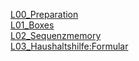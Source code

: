 [L00_Preparation](L00_Preparation)  
[L01_Boxes](L01_Boxes)  
[L02_Sequenzmemory](L02_Sequenzmemory)  
[L03_Haushaltshilfe:Formular](https://github.com/JirkaDellOro/EIA2-Inverted/wiki/L03_Haushaltshilfe:Formular)  

<!--
[L03_CharacterEditor](https://github.com/JirkaDellOro/EIA2-Inverted/wiki/L03_CharacterEditor)  
[L04_CharacterEditor: Data](https://github.com/JirkaDellOro/EIA2-Inverted/wiki/L04_CharacterEditor:Data)  
[L05_CharacterCreator: Client](https://github.com/JirkaDellOro/EIA2-Inverted/wiki/L05_CharacterCreator:Client)  
[L06_CharacterCreator: Server](https://github.com/JirkaDellOro/EIA2-Inverted/wiki/L06_CharacterCreator:Server)  
[L07_CharacterCreator:Database](https://github.com/JirkaDellOro/EIA2-Inverted/wiki/L07_CharacterCreator:Database)  

[L08_Vogelhaus: Canvas](https://github.com/JirkaDellOro/EIA2-Inverted/wiki/L08_Vogelhaus:Canvas)  
[L09_Vogelhaus: Classes](https://github.com/JirkaDellOro/EIA2-Inverted/wiki/L09_Vogelhaus:Classes)  
[L10_Vogelhaus: Inheritance](https://github.com/JirkaDellOro/EIA2-Inverted/wiki/L10_Vogelhaus:Inheritance)  
[L11_Vogelhaus: Advanced](https://github.com/JirkaDellOro/EIA2-Inverted/wiki/L11_Vogelhaus:Advanced)  

[Abschlussarbeit W19](https://github.com/JirkaDellOro/EIA2-Inverted/wiki/Abschlussarbeit-W19)  
-->